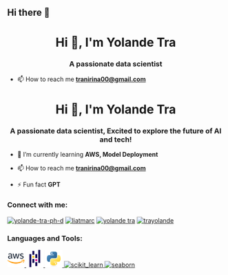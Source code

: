 ## Hi there 👋
<h1 align="center">Hi 👋, I'm Yolande Tra</h1>
<h3 align="center">A passionate data scientist</h3>

- 📫 How to reach me **tranirina00@gmail.com**

<h1 align="center">Hi 👋, I'm Yolande Tra</h1>
<h3 align="center">A passionate data scientist, Excited to explore the future of AI and tech!</h3>

- 🌱 I’m currently learning **AWS, Model Deployment**

- 📫 How to reach me **tranirina00@gmail.com**

- ⚡ Fun fact **GPT**

<h3 align="left">Connect with me:</h3>
<p align="left">
<a href="https://linkedin.com/in/yolande-tra-ph-d" target="blank"><img align="center" src="https://raw.githubusercontent.com/rahuldkjain/github-profile-readme-generator/master/src/images/icons/Social/linked-in-alt.svg" alt="yolande-tra-ph-d" height="30" width="40" /></a>
<a href="https://kaggle.com/liatmarc" target="blank"><img align="center" src="https://raw.githubusercontent.com/rahuldkjain/github-profile-readme-generator/master/src/images/icons/Social/kaggle.svg" alt="liatmarc" height="30" width="40" /></a>
<a href="https://fb.com/yolande tra" target="blank"><img align="center" src="https://raw.githubusercontent.com/rahuldkjain/github-profile-readme-generator/master/src/images/icons/Social/facebook.svg" alt="yolande tra" height="30" width="40" /></a>
<a href="https://instagram.com/trayolande" target="blank"><img align="center" src="https://raw.githubusercontent.com/rahuldkjain/github-profile-readme-generator/master/src/images/icons/Social/instagram.svg" alt="trayolande" height="30" width="40" /></a>
</p>

<h3 align="left">Languages and Tools:</h3>
<p align="left"> <a href="https://aws.amazon.com" target="_blank" rel="noreferrer"> <img src="https://raw.githubusercontent.com/devicons/devicon/master/icons/amazonwebservices/amazonwebservices-original-wordmark.svg" alt="aws" width="40" height="40"/> </a> <a href="https://pandas.pydata.org/" target="_blank" rel="noreferrer"> <img src="https://raw.githubusercontent.com/devicons/devicon/2ae2a900d2f041da66e950e4d48052658d850630/icons/pandas/pandas-original.svg" alt="pandas" width="40" height="40"/> </a> <a href="https://www.python.org" target="_blank" rel="noreferrer"> <img src="https://raw.githubusercontent.com/devicons/devicon/master/icons/python/python-original.svg" alt="python" width="40" height="40"/> </a> <a href="https://scikit-learn.org/" target="_blank" rel="noreferrer"> <img src="https://upload.wikimedia.org/wikipedia/commons/0/05/Scikit_learn_logo_small.svg" alt="scikit_learn" width="40" height="40"/> </a> <a href="https://seaborn.pydata.org/" target="_blank" rel="noreferrer"> <img src="https://seaborn.pydata.org/_images/logo-mark-lightbg.svg" alt="seaborn" width="40" height="40"/> </a> </p>
